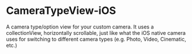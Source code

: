 # CameraTypeView-iOS
A camera type/option view for your custom camera. It uses a collectionView, horizontally scrollable, just like what the iOS native camera uses for switching to different camera types (e.g. Photo, Video, Cinematic, etc.)
